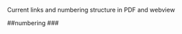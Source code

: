 Current links and numbering structure in PDF and webview

##numbering
###<title><span class="numbering"></span><span class="titling"></span></title
 - unit
 - chapter
 - section/page
 - sub sections (...)

 ### <span>figure 1 </span>
 - figure
 - equation
 - cite
 - table
 - image

##LINKS

###intra link
  <a class="link" href="">link to figure</a>
  <a class="xref target-inlinemediaobject">link to an image</a>

  link target-element
  <a xmlns="http://www.w3.org/1999/xhtml" class="xref target-example" href="#m12207-eip-851" title="Example 1.3. ">Example 1.3</a>
   <i> webview:</i> <a href="#Example_01_02_05" class="autogenerated-content">Example</a>

  <a xmlns="http://www.w3.org/1999/xhtml" class="xref target-figure" href="#m12207-rachelpike" title="Figure 1.11. ">Figure 1.11</a>
       <i> webview:</i> : <a href="#Figure_01_01_007" class="autogenerated-content">Figure</a>

  <a xmlns="http://www.w3.org/1999/xhtml" class="xref target-section" href="#m12204" title="1.4. Thermochemistry and Thermodynamics">Section 1.4</a>

  <a xmlns="http://www.w3.org/1999/xhtml" class="xref target-table" href="#m10532-fs-id1167469604443" title="Table 1.4. ">Table 1.4</a>
     <i> webview:</i>: <a href="#Table_01_04_01" class="autogenerated-content">Table</a>

  <a xmlns="http://www.w3.org/1999/xhtml" xml:lang="en" class="book" href="#book-attribution" title="Attributions">Attributions</a>

###external linka
  <a xmlns="http://www.w3.org/1999/xhtml" class="link" href="http://openstaxcollege.org">non-shortlinked external URL</a>
  <a xmlns="http://www.w3.org/1999/xhtml" class="link" href="http://www.openstaxcollege.org/l/30JWSTdiag">fun diagram</a>
      > result:   fun diagram (http://www.openstaxcollege.org/l/30JWSTdiag)
      > need separation between text and url

      <i> webview:</i> <a rel="nofollow" href="http://openstaxcollege.org/l/relationfunction">Determine if a Relation is a Function</a>

###### note: examples aren't numbered in webview, so the link to examples isn't numbered either, producing something like
"The domain of a function can also be determined by identifying the input values of a function written as an equation. See Example, Example, and Example."
vs
"The domain of a function can also be determined by identifying the input values of a function written as an equation. See Example 1.17, Example 1.18, and Example 1.19."  in PDF


##PFD TOC linking

###structure
target-part
  > target-chapter
    > target-section
      > target-section

###existing links in toc in pdf
<a xmlns="http://www.w3.org/1999/xhtml" href="#idm333840190976" class="target-part"><span class="cnx-gentext-part cnx-gentext-n">I</span><span class="cnx-gentext-part cnx-gentext-autogenerated">. </span><span class="cnx-gentext-part cnx-gentext-t">The Chemistry of Life</span></a>
<a xmlns="http://www.w3.org/1999/xhtml" href="#idm196486460864" class="target-chapter"><span class="cnx-gentext-chapter cnx-gentext-autogenerated">Chapter </span><span class="cnx-gentext-chapter cnx-gentext-n">1</span><span class="cnx-gentext-chapter cnx-gentext-autogenerated">. </span><span class="cnx-gentext-chapter cnx-gentext-t">Astronomical Instruments</span></a>
<a xmlns="http://www.w3.org/1999/xhtml" href="#m10528" class="target-section"><span class="cnx-gentext-section cnx-gentext-n">1.1</span><span class="cnx-gentext-section cnx-gentext-autogenerated">. </span><span class="cnx-gentext-section cnx-gentext-t">Telescopes</span></a>
<a xmlns="http://www.w3.org/1999/xhtml" class="link external-content" href="http://legacy-textbook-dev.cnx.org/content/m49299/latest/#Figure_01_00_001">m49299</a>

###chapter outline
  <a xmlns="http://www.w3.org/1999/xhtml" href="#m10558" class="target-section"><span class="cnx-gentext-section cnx-gentext-n">1.1</span><span
  class="cnx-gentext-section cnx-gentext-autogenerated">. </span><span class="cnx-gentext-section cnx-gentext-t">The Science of Biology</span></a>

###index
<a xmlns="http://www.w3.org/1999/xhtml" class="indexterm" href="#m10861-autoid-cnx2dbk-idm333879749696">Parts of a Neuron</a>

###solutions (EOB)
<a xmlns="http://www.w3.org/1999/xhtml" class="solution" id="m10966-fs-idm94637584" href="#m10966-fs-idp98793296">Return to Exercise</a>

  <i>webview:</i>
    <div class="ui-toggle-wrapper">
      <button class="btn-link ui-toggle" title="Show/Hide Solution"></button>
    </div>
